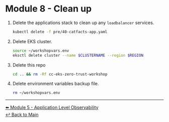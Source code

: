 # Module 8 - Clean up

1. Delete the applications stack to clean up any `loadbalancer` services.

   ```bash
   kubectl delete -f pre/40-catfacts-app.yaml
   ```

2. Delete EKS cluster.

   ```bash
   source ~/workshopvars.env
   eksctl delete cluster --name $CLUSTERNAME --region $REGION
   ```

3. Delete this repo

   ```bash
   cd .. && rm -Rf cc-eks-zero-trust-workshop
   ```

4. Delete environment variables backup file.

   ```bash
   rm ~/workshopvars.env
   ```

---

[:arrow_left: Module 5 - Application Level Observability](module-5-application-observability.md)  
[:leftwards_arrow_with_hook: Back to Main](../README.md)  
